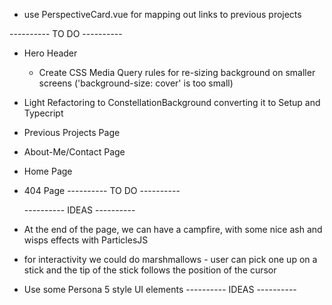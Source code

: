 - use PerspectiveCard.vue for mapping out links to previous projects

---------- TO DO ----------

- Hero Header

  - Create CSS Media Query rules for re-sizing background on smaller screens ('background-size: cover' is too small)

- Light Refactoring to ConstellationBackground converting it to Setup and Typecript

* Previous Projects Page
* About-Me/Contact Page
* Home Page
* 404 Page
  ---------- TO DO ----------

  ---------- IDEAS ----------

* At the end of the page, we can have a campfire, with some nice ash and wisps effects with ParticlesJS

- for interactivity we could do marshmallows - user can pick one up on a stick and the tip of the stick follows the position of the cursor

* Use some Persona 5 style UI elements
  ---------- IDEAS ----------
